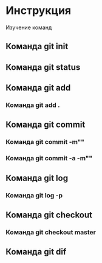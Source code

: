 # Инструкция

Изучение команд

## Команда git init

## Команда git status

## Команда git add

### Команда git add .

## Команда git commit

### Команда git commit -m""

### Команда git commit -a -m""

## Команда git log

### Команда git log -p

## Команда git checkout

### Команда git checkout master

## Команда git dif







